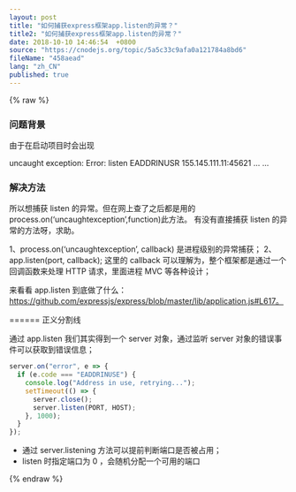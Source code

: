 ```yaml
---
layout: post
title: "如何捕获express框架app.listen的异常？"
title2: "如何捕获express框架app.listen的异常？"
date: 2018-10-10 14:46:54  +0800
source: "https://cnodejs.org/topic/5a5c33c9afa0a121784a8bd6"
fileName: "458aead"
lang: "zh_CN"
published: true
---
```


{% raw %}

### 问题背景

由于在启动项目时会出现

uncaught exception: Error: listen EADDRINUSR 155.145.111.11:45621 ... ...

### 解决方法

所以想捕获 listen 的异常。但在网上查了之后都是用的 process.on(‘uncaughtexception’,function)此方法。 有没有直接捕获 listen 的异常的方法呀，求助。

1、process.on(‘uncaughtexception’, callback) 是进程级别的异常捕获；
2、app.listen(port, callback); 这里的 callback 可以理解为，整个框架都是通过一个回调函数来处理 HTTP 请求，里面进程 MVC 等各种设计；

来看看 app.listen 到底做了什么：https://github.com/expressjs/express/blob/master/lib/application.js#L617。

====== 正义分割线

通过 app.listen 我们其实得到一个 server 对象，通过监听 server 对象的错误事件可以获取到错误信息；

```js
server.on("error", e => {
  if (e.code === "EADDRINUSE") {
    console.log("Address in use, retrying...");
    setTimeout(() => {
      server.close();
      server.listen(PORT, HOST);
    }, 1000);
  }
});
```

- 通过 server.listening 方法可以提前判断端口是否被占用；
- listen 时指定端口为 0 ，会随机分配一个可用的端口

{% endraw %}